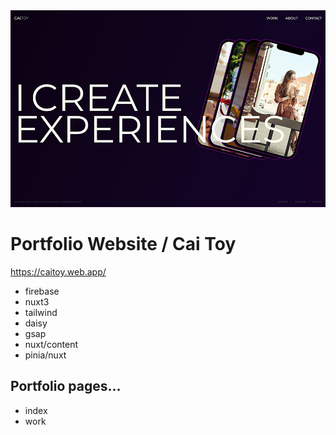 <img src='./project/caitoy-web.jpg' />

# Portfolio Website / Cai Toy

https://caitoy.web.app/

-   firebase
-   nuxt3
-   tailwind
-   daisy
-   gsap
-   nuxt/content
-   pinia/nuxt

## Portfolio pages...

-   index
-   work

